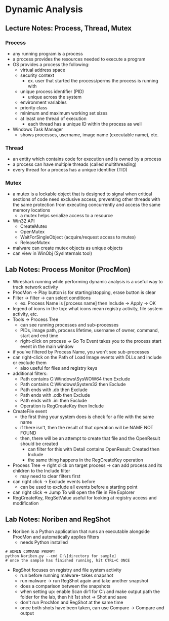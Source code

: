 # Dynamic Analysis

## Lecture Notes: Process, Thread, Mutex

### Process

* any running program is a process
* a process provides the resources needed to execute a program
* OS provides a process the following:
  * virtual address space
  * security context
    * ex. user that started the process/perms the process is running with
  * unique process identifier (PID)
    * unique across the system
  * environment variables
  * priority class
  * minimum and maximum working set sizes
  * at least one thread of execution
    * each thread has a unique ID within the process as well
* Windows Task Manager
  * shows processes, username, image name (executable name), etc.

### Thread

* an entity which contains code for execution and is owned by a process
* a process can have multiple threads (called multithreading)
* every thread for a process has a unique identifier (TID)

### Mutex

* a mutex is a lockable object that is designed to signal when critical sections of code need exclusive access, preventing other threads with the same protection from executing concurrently and access the same memory locations
  * a mutex helps serialize access to a resource
* Win32 API
  * CreateMutex
  * OpenMutex
  * WaitForSingleObject (acquire/request access to mutex)
  * ReleaseMutex
* malware can create mutex objects as unique objects
* can view in WinObj (SysInternals tool)

## Lab Notes: Process Monitor (ProcMon)

* Wireshark running while performing dynamic analysis is a useful way to track network activity
* ProcMon -> Play button is for starting/stopping, erase button is clear
* Filter -> filter -> can select conditions
  * ex. Process Name is \[process name] then Include -> Apply -> OK
* legend of icons in the top: what icons mean registry activity, file system activity, etc.
* Tools -> Process Tree
  * can see running processes and sub-processes
  * PIDs, image path, process lifetime, username of owner, command, start and end time
  * right-click on process -> Go To Event takes you to the process start event in the main window
* if you've filtered by Process Name, you won't see sub-processes
* can right-click on the Path of Load Image events with DLLs and include or exclude them
  * also useful for files and registry keys
* additional filters:&#x20;
  * Path contains C:\Windows\SysWOW64 then Exclude
  * Path contains C:\Windows\System32 then Exclude
  * Path ends with .db then Exclude
  * Path ends with .cdb then Exclude
  * Path ends with .ini then Exclude
  * Operation is RegCreateKey then Include
* CreateFile event
  * the first thing your system does is check for a file with the same name
  * if there isn't, then the result of that operation will be NAME NOT FOUND
  * then, there will be an attempt to create that file and the OpenResult should be created
    * can filter for this with Detail contains OpenResult: Created then Include
    * the same thing happens in the RegCreateKey operation
* Process Tree -> right click on target process -> can add process and its children to the Include filter
  * may need to clear filters first
* can right click -> Exclude events before
  * can be used to exclude all events before a starting point
* can right click -> Jump To will open the file in File Explorer
* RegCreateKey, RegSetValue useful for looking at registry access and modification

## Lab Notes: Noriben and RegShot

* Noriben is a Python application that runs an executable alongside ProcMon and automatically applies filters
  * needs Python installed

```
# ADMIN COMMAND PROMPT
python Noriben.py --cmd C:\[directory for sample]
# once the sample has finished running, hit CTRL+C ONCE
```

* RegShot focuses on registry and file system activity
  * run before running malware- takes snapshot
  * run malware -> run RegShot again and take another snapshot
  * does a comparison between the snapshots
  * when setting up: enable Scan dir1 for C:\ and make output path the folder for the lab, then hit 1st shot -> Shot and save
  * don't run ProcMon and RegShot at the same time
  * once both shots have been taken, can use Compare -> Compare and output
